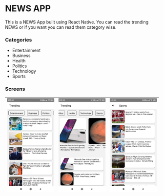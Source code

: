 # NEWS APP
This is a NEWS App built using React Native. You can read the trending NEWS or if you want you can read them category wise.

### Categories
- Entertainment
- Business 
- Health
- Politics
- Technology
- Sports

### Screens

| ![](assets/Screenshots(1).jpeg) | ![](assets/Screenshots(2).jpeg) | ![](assets/Screenshots(3).jpeg) |
| :-------------: | :-------------: | :-------------:  |